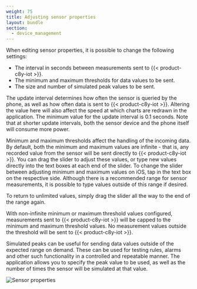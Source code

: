 ```yaml
---
weight: 75
title: Adjusting sensor properties
layout: bundle
section: 
  - device_management
---
```


When editing sensor properties, it is possible to change the following settings:

* The interval in seconds between measurements sent to {{< product-c8y-iot >}}.
* The minimum and maximum thresholds for data values to be sent.
* The size and number of simulated peak values to be sent.

The update interval determines how often the sensor is queried by the phone, as well as how often data is sent to {{< product-c8y-iot >}}. Altering the value here will also affect the speed at which charts are redrawn in the application. The minimum value for the update interval is 0.1 seconds. Note that at shorter update intervals, both the sensor device and the phone itself will consume more power.

Minimum and maximum thresholds affect the handling of the incoming data. By default, both the minimum and maximum values are infinite - that is, any recorded value from the sensor will be sent directly to {{< product-c8y-iot >}}. You can drag the slider to adjust these values, or type new values directly into the text boxes at each end of the slider. To change the slider between adjusting minimum and maximum values on iOS, tap in the text box on the respective side. Although there is a recommended range for sensor measurements, it is possible to type values outside of this range if desired.

To return to unlimited values, simply drag the slider all the way to the end of the range again.

With non-infinite minimum or maximum threshold values configured, measurements sent to {{< product-c8y-iot >}} will be capped to the minimum and maximum threshold values. No measurement values outside the threshold will be sent to {{< product-c8y-iot >}}. 

Simulated peaks can be useful for sending data values outside of the expected range on demand. These can be used for testing rules, alarms and other such functionality in a controlled and repeatable manner. The application allows you to specify the peak value to be used, as well as the number of times the sensor will be simulated at that value.

![Sensor properties](/images/users-guide/csa/csa-sensor-properties.png)
